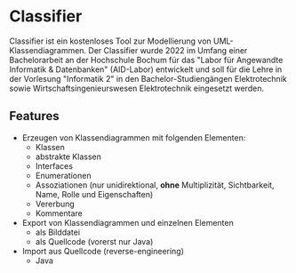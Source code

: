# Classifier
Classifier ist ein kostenloses Tool zur Modellierung von UML-Klassendiagrammen. Der Classifier wurde 2022 im Umfang einer Bachelorarbeit an der Hochschule Bochum für das "Labor für Angewandte Informatik & Datenbanken" (AID-Labor) entwickelt und soll für die Lehre in der Vorlesung "Informatik 2" in den Bachelor-Studiengängen Elektrotechnik sowie Wirtschaftsingenieurswesen Elektrotechnik eingesetzt werden.

## Features
* Erzeugen von Klassendiagrammen mit folgenden Elementen:
    * Klassen
    * abstrakte Klassen
    * Interfaces
    * Enumerationen
    * Assoziationen (nur unidirektional, **ohne** Multiplizität, Sichtbarkeit, Name, Rolle und Eigenschaften)
    * Vererbung
    * Kommentare
* Export von Klassendiagrammen und einzelnen Elementen
    * als Bilddatei
    * als Quellcode (vorerst nur Java)
* Import aus Quellcode (reverse-engineering)
    * Java